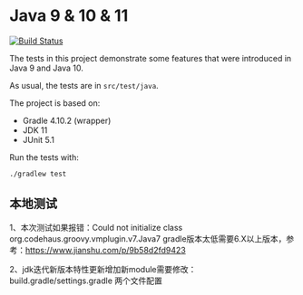 # Java 9 & 10 & 11

[![Build Status](https://travis-ci.org/JonasHavers/javafeatures.svg?branch=master)](https://travis-ci.org/JonasHavers/javafeatures)

The tests in this project demonstrate some features that were introduced in Java 9 and Java 10.

As usual, the tests are in `src/test/java`.

The project is based on:

* Gradle 4.10.2 (wrapper)
* JDK 11
* JUnit 5.1

Run the tests with:

`./gradlew test`

## 本地测试
1、本次测试如果报错：Could not initialize class org.codehaus.groovy.vmplugin.v7.Java7
   gradle版本太低需要6.X以上版本，参考：https://www.jianshu.com/p/9b58d2fd9423

2、jdk迭代新版本特性更新增加新module需要修改：build.gradle/settings.gradle 两个文件配置